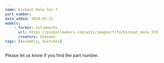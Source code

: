 ```yaml
---
name: Kickout Hole Sys 7
part_number: 
date_added: 2020-05-21
models:
    - format: Solidworks
      url: https://pinballmakers.com/wiki/images/f/f4/Kickout_Hole_SYS7.zip
      creators: Unknown
tags: [Assembly, Switches]
---
```


Please let us know if you find the part number.
